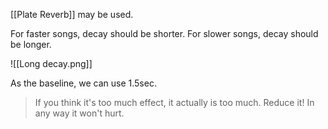 [[Plate Reverb]] may be used.

For faster songs, decay should be shorter.
For slower songs, decay should be longer.

![[Long decay.png]]

As the baseline, we can use 1.5sec. 

> If you think it's too much effect, it actually is too much. Reduce it! In any way it won't hurt.

 